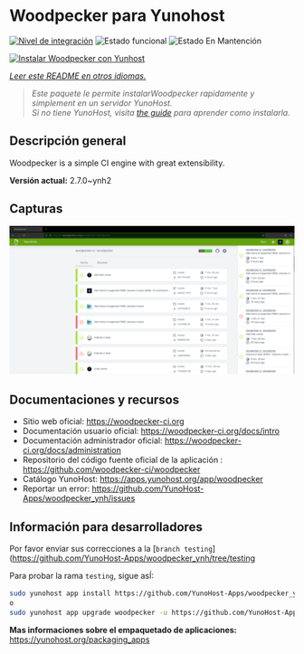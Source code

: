 <!--
Este archivo README esta generado automaticamente<https://github.com/YunoHost/apps/tree/master/tools/readme_generator>
No se debe editar a mano.
-->

# Woodpecker para Yunohost

[![Nivel de integración](https://dash.yunohost.org/integration/woodpecker.svg)](https://ci-apps.yunohost.org/ci/apps/woodpecker/) ![Estado funcional](https://ci-apps.yunohost.org/ci/badges/woodpecker.status.svg) ![Estado En Mantención](https://ci-apps.yunohost.org/ci/badges/woodpecker.maintain.svg)

[![Instalar Woodpecker con Yunhost](https://install-app.yunohost.org/install-with-yunohost.svg)](https://install-app.yunohost.org/?app=woodpecker)

*[Leer este README en otros idiomas.](./ALL_README.md)*

> *Este paquete le permite instalarWoodpecker rapidamente y simplement en un servidor YunoHost.*  
> *Si no tiene YunoHost, visita [the guide](https://yunohost.org/install) para aprender como instalarla.*

## Descripción general

Woodpecker is a simple CI engine with great extensibility.


**Versión actual:** 2.7.0~ynh2

## Capturas

![Captura de Woodpecker](./doc/screenshots/woodpecker.png)

## Documentaciones y recursos

- Sitio web oficial: <https://woodpecker-ci.org>
- Documentación usuario oficial: <https://woodpecker-ci.org/docs/intro>
- Documentación administrador oficial: <https://woodpecker-ci.org/docs/administration>
- Repositorio del código fuente oficial de la aplicación : <https://github.com/woodpecker-ci/woodpecker>
- Catálogo YunoHost: <https://apps.yunohost.org/app/woodpecker>
- Reportar un error: <https://github.com/YunoHost-Apps/woodpecker_ynh/issues>

## Información para desarrolladores

Por favor enviar sus correcciones a la [`branch testing`](https://github.com/YunoHost-Apps/woodpecker_ynh/tree/testing

Para probar la rama `testing`, sigue asÍ:

```bash
sudo yunohost app install https://github.com/YunoHost-Apps/woodpecker_ynh/tree/testing --debug
o
sudo yunohost app upgrade woodpecker -u https://github.com/YunoHost-Apps/woodpecker_ynh/tree/testing --debug
```

**Mas informaciones sobre el empaquetado de aplicaciones:** <https://yunohost.org/packaging_apps>
